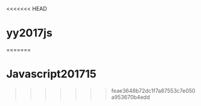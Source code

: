 <<<<<<< HEAD
# yy2017js
=======
# Javascript201715
>>>>>>> feae3648b72dc1f7a87553c7e050a953670b4edd
